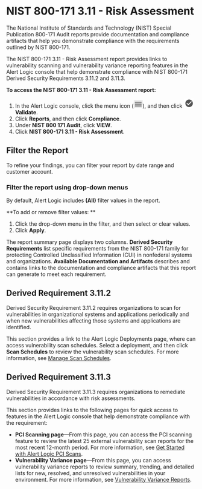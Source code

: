 # NIST 800-171 3.11 - Risk Assessment

The National Institute of Standards and Technology (NIST) Special Publication 800-171 Audit reports provide documentation and compliance artifacts that help you demonstrate compliance with the requirements outlined by NIST 800-171.

The NIST 800-171 3.11 - Risk Assessment report provides links to vulnerability scanning and vulnerability variance reporting features in the Alert Logic console that help demonstrate compliance with NIST 800-171 Derived Security Requirements 3.11.2 and 3.11.3.

**To access the NIST 800-171 3.11 - Risk Assessment report:**

1. In the Alert Logic console, click the menu icon (![](../../../Resources/Images/dashboard/menu-icon.png)), and then click ![](../../../Resources/Images/dashboard/validate-icon.png)**Validate**.
2. Click **Reports**, and then click  **Compliance**.
3. Under **NIST 800 171 Audit**, click **VIEW**.
4. Click **NIST 800-171 3.11 - Risk Assessment**.

## Filter the Report

To refine your findings, you can filter your report by  date range and customer account.

### Filter the report using drop-down menus

By default, Alert Logic includes **(All)** filter values in the report.

**To add or remove filter values: **

1. Click the drop-down menu in the filter, and then select or clear values.
2. Click **Apply**.

The report summary page displays two columns. **Derived Security Requirements** list specific requirements from the NIST 800-171 family for protecting Controlled Unclassified Information (CUI) in nonfederal systems and organizations. **Available Documentation and Artifacts** describes and contains links to the documentation and compliance artifacts that this report can generate to meet each requirement.

## Derived Requirement 3.11.2

Derived Security Requirement 3.11.2  requires organizations to scan for vulnerabilities in organizational systems and applications periodically and when new vulnerabilities affecting those systems and applications are identified.

This section provides  a link to the Alert Logic Deployments page, where  can access vulnerability scan schedules. Select a deployment, and then click **Scan Schedules** to review the vulnerability scan schedules. For more information, see [Manage Scan Schedules](../../manage-scans-and-results/schedules.md).

## Derived Requirement 3.11.3

Derived Security Requirement 3.11.3 requires organizations to remediate vulnerabilities in accordance with risk assessments.

This section provides links to the following pages for quick access to  features in the Alert Logic console that help demonstrate compliance with the requirement:

* **PCI Scanning page**—From this page, you can access the PCI scanning feature  to review the latest 25 external vulnerability scan reports for the most recent 12-month period. For more information, see [Get Started with Alert Logic PCI Scans](../../../get-started/pci-scans.md).
* **Vulnerability Variance page**—From this page, you can access vulnerability variance reports to review summary, trending, and detailed lists for new, resolved, and unresolved vulnerabilities in your environment. For more information, see [Vulnerability Variance Reports](../Vulnerabilities/reports.md#Vulnerab2).
